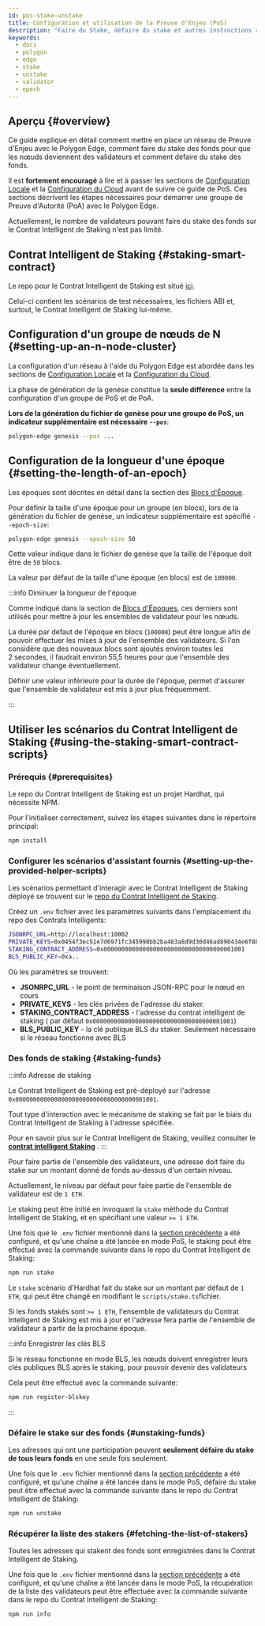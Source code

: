 ```yaml
---
id: pos-stake-unstake
title: Configuration et utilisation de la Preuve d'Enjeu (PoS)
description: "Faire du Stake, défaire du stake et autres instructions relatives au staking."
keywords:
  - docs
  - polygon
  - edge
  - stake
  - unstake
  - validator
  - epoch
---
```


## Aperçu {#overview}

Ce guide explique en détail comment mettre en place un réseau de Preuve d'Enjeu avec le Polygon Edge, comment faire du stake des fonds pour que les nœuds deviennent des validateurs et comment défaire du stake des fonds.

Il est **fortement encouragé** à lire et à passer les sections de [Configuration Locale](/docs/edge/get-started/set-up-ibft-locally) et la [Configuration du Cloud](/docs/edge/get-started/set-up-ibft-on-the-cloud) avant de suivre
 ce guide de PoS. Ces sections décrivent les étapes nécessaires pour démarrer une groupe de Preuve d'Autorité (PoA) avec le Polygon Edge.

Actuellement, le nombre de validateurs pouvant faire du stake des fonds sur le Contrat Intelligent de Staking n'est pas limité.

## Contrat Intelligent de Staking {#staking-smart-contract}

Le repo pour le Contrat Intelligent de Staking est situé [ici](https://github.com/0xPolygon/staking-contracts).

Celui-ci contient les scénarios de test nécessaires, les fichiers ABI et, surtout, le Contrat Intelligent de Staking lui-même.

## Configuration d'un groupe de nœuds de N {#setting-up-an-n-node-cluster}

La configuration d'un réseau à l'aide du Polygon Edge est abordée dans les sections de [Configuration Locale](/docs/edge/get-started/set-up-ibft-locally) et la [Configuration du Cloud](/docs/edge/get-started/set-up-ibft-on-the-cloud).

La phase de génération de la genèse constitue la **seule différence** entre la configuration d'un groupe de PoS et de PoA.

**Lors de la génération du fichier de genèse pour une groupe de PoS, un indicateur supplémentaire est nécessaire `--pos`**:

```bash
polygon-edge genesis --pos ...
```

## Configuration de la longueur d'une époque {#setting-the-length-of-an-epoch}

Les époques sont décrites en détail dans la section des [Blocs d'Époque](/docs/edge/consensus/pos-concepts#epoch-blocks).

Pour définir la taille d'une époque pour un groupe (en blocs), lors de la génération du fichier de genèse, un indicateur supplémentaire est spécifié `--epoch-size`:

```bash
polygon-edge genesis --epoch-size 50
```

Cette valeur indique dans le fichier de genèse que la taille de l'époque doit être de `50` blocs.

La valeur par défaut de la taille d'une époque (en blocs) est de `100000`.

:::info Diminuer la longueur de l'époque

Comme indiqué dans la section de [Blocs d'Époques](/docs/edge/consensus/pos-concepts#epoch-blocks), ces derniers sont utilisés pour mettre à jour les ensembles de validateur pour les nœuds.

La durée par défaut de l'époque en blocs (`100000`) peut être longue afin de pouvoir effectuer les mises à jour de l'ensemble des validateurs. Si l'on considère que des nouveaux blocs sont ajoutés environ toutes les 2 secondes, il faudrait environ 55,5 heures pour que l'ensemble des validateur change éventuellement.

Définir une valeur inférieure pour la durée de l'époque, permet d'assurer que l'ensemble de validateur est mis à jour plus fréquemment.

:::

## Utiliser les scénarios du Contrat Intelligent de Staking {#using-the-staking-smart-contract-scripts}

### Prérequis {#prerequisites}

Le repo du Contrat Intelligent de Staking est un projet Hardhat, qui nécessite NPM.

Pour l'initialiser correctement, suivez les étapes suivantes dans le répertoire principal:

```bash
npm install
````

### Configurer les scénarios d'assistant fournis {#setting-up-the-provided-helper-scripts}

Les scénarios permettant d'interagir avec le Contrat Intelligent de Staking déployé se trouvent sur le [repo du Contrat Intelligent de Staking](https://github.com/0xPolygon/staking-contracts).

Créez un `.env` fichier avec les paramètres suivants dans l'emplacement du repo des Contrats Intelligents:

```bash
JSONRPC_URL=http://localhost:10002
PRIVATE_KEYS=0x0454f3ec51e7d6971fc345998bb2ba483a8d9d30d46ad890434e6f88ecb97544
STAKING_CONTRACT_ADDRESS=0x0000000000000000000000000000000000001001
BLS_PUBLIC_KEY=0xa..
```

Où les paramètres se trouvent:

* **JSONRPC_URL** - le point de terminaison JSON-RPC pour le nœud en cours
* **PRIVATE_KEYS** - les clés privées de l'adresse du staker.
* **STAKING_CONTRACT_ADDRESS** - l'adresse du contrat intelligent de staking ( par défaut `0x0000000000000000000000000000000000001001`)
* **BLS_PUBLIC_KEY** - la clé publique BLS du staker. Seulement nécessaire si le réseau fonctionne avec BLS

### Des fonds de staking {#staking-funds}

:::info Adresse de staking

Le Contrat Intelligent de Staking est pré-déployé sur l'adresse `0x0000000000000000000000000000000000001001`.

Tout type d'interaction avec le mécanisme de staking se fait par le biais du Contrat Intelligent de Staking à l'adresse spécifiée.

Pour en savoir plus sur le Contrat Intelligent de Staking, veuillez consulter le **[contrat intelligent Staking](/docs/edge/consensus/pos-concepts#contract-pre-deployment)** .
:::

Pour faire partie de l'ensemble des validateurs, une adresse doit faire du stake sur un montant donné de fonds au-dessus d'un certain niveau.

Actuellement, le niveau par défaut pour faire partie de l'ensemble de validateur est de `1 ETH`.

Le staking peut être initié en invoquant la `stake` méthode du Contrat Intelligent de Staking, et en spécifiant une valeur `>= 1 ETH`.

Une fois que le `.env` fichier mentionné dans la [section précédente](/docs/edge/consensus/pos-stake-unstake#setting-up-the-provided-helper-scripts) a été configuré, et qu'une chaîne a été lancée en mode PoS, le staking peut être effectué avec la commande suivante dans le repo du Contrat Intelligent de Staking:

```bash
npm run stake
```

Le `stake` scénario d'Hardhat fait du stake sur un montant par défaut de `1 ETH`, qui peut être changé en modifiant le `scripts/stake.ts`fichier.

Si les fonds stakés sont `>= 1 ETH`, l'ensemble de validateurs du Contrat Intelligent de Staking est mis à jour et l'adresse fera partie de l'ensemble de validateur à partir de la prochaine époque.

:::info Enregistrer les clés BLS

Si le réseau fonctionne en mode BLS, les nœuds doivent enregistrer leurs clés publiques BLS après le staking, pour pouvoir devenir des validateurs

Cela peut être effectué avec la commande suivante:

```bash
npm run register-blskey
```
:::

### Défaire le stake sur des fonds {#unstaking-funds}

Les adresses qui ont une participation peuvent **seulement défaire du stake de tous leurs fonds** en une seule fois seulement.

Une fois que le `.env` fichier mentionné dans la [section précédente](/docs/edge/consensus/pos-stake-unstake#setting-up-the-provided-helper-scripts) a été configuré, et qu'une chaîne a été lancée dans le mode PoS, défaire du stake peut être effectué avec la commande suivante dans le repo du Contrat Intelligent de Staking:

```bash
npm run unstake
```

### Récupérer la liste des stakers {#fetching-the-list-of-stakers}

Toutes les adresses qui stakent des fonds sont enregistrées dans le Contrat Intelligent de Staking.

Une fois que le `.env` fichier mentionné dans la [section précédente](/docs/edge/consensus/pos-stake-unstake#setting-up-the-provided-helper-scripts) a été configuré, et qu'une chaîne a été lancée dans le mode PoS, la récupération de la liste des validateurs peut être effectuée avec la commande suivante dans le repo du Contrat Intelligent de Staking:

```bash
npm run info
```
